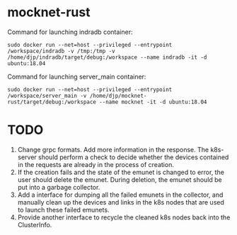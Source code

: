 # mocknet-rust

Command for launching indradb container:
```shell
sudo docker run --net=host --privileged --entrypoint /workspace/indradb -v /tmp:/tmp -v /home/djp/indradb/target/debug:/workspace --name indradb -it -d ubuntu:18.04
```

Command for launching server_main container:
```shell
sudo docker run --net=host --privileged --entrypoint /workspace/server_main -v /home/djp/mocknet-rust/target/debug:/workspace --name mocknet -it -d ubuntu:18.04
```

# TODO
1. Change grpc formats. Add more information in the response. The k8s-server should perform a check to decide whether the devices contained in the requests are already in the process of creation.
2. If the creation fails and the state of the emunet is changed to error, the user should delete the emunet. During deletion, the emunet should be put into a garbage collector.
3. Add a interface for dumping all the failed emunets in the collector, and manually clean up the devices and links in the k8s nodes that are used to launch these failed emunets. 
4. Provide another interface to recycle the cleaned k8s nodes back into the ClusterInfo.